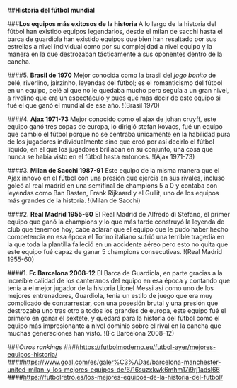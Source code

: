 ##**Historia del fútbol mundial**

###**Los equipos más exitosos de la historia**
A lo largo de la historia del fútbol han existido equipos legendarios, desde el milan de sacchi hasta el barca de guardiola han existido equipos que bien han resaltado por sus estrellas a nivel individual como por su complejidad a nivel equipo y la manera en la que destrozaban tácticamente a sus oponentes dentro de la cancha.

####5. **Brasil de 1970**
Mejor conocida como la brasil del *jogo bonito* de pelé, riverlino, jairzinho, leyendas del fútbol; es el romanticismo del fútbol en un equipo, pelé al que no le quedaba mucho pero seguía a un gran nivel, a rivelino que era un espectáculo y pues qué mas decir de este equipo si fué el que ganó el mundial de ese año.
!(Brasil 1970)

####4. **Ajax 1971-73**
Mejor conocido como el ajax de johan cruyff, este equipo ganó tres copas de europa, lo dirigió stefan kovacs, fué un equipo que cambió el fútbol porque no se centraba únicamente en la habilidad pura de los jugadores individualmente sino que creó por así decirlo el fútbol líquido, en el que los jugadores brillaban en su conjunto, una cosa que nunca se había visto en el fútbol hasta entonces.
!(Ajax 1971-73)

####3. **Milan de Sacchi 1987-91**
Este equipo de la misma manera que el Ajax innovó en el fútbol con una presión que ejercía en sus rivales, incluso goleó al real madrid en una semifinal de champions 5 a 0 y contaba con leyendas como Ban Basten, Frank Rijkaard y el Gullit, uno de los equipos más grandes de la historia.
!(Milan de Sacchi)

####2. **Real Madrid 1955-60**
El Real Madrid de Alfredo di Stefano, el primer equipo que ganó la champions y lo que más tarde construyó la leyenda de club que tenemos hoy, cabe aclarar que el equipo que le pudo haber hecho competencia en esa época el Torino italiano sufrió una terrible tragedia en la que toda la plantilla falleció en un accidente aéreo pero esto no quita que este equipo fué capaz de ganar 5 champions consecutivas.
!(Real Madrid 1955-60)

####1. **Fc Barcelona 2008-12**
El Barca de Guardiola, en parte gracias a la increíble calidad de los canteranos del equipo en esa época y contando que tenía a el mejor jugador de la historia Lionel Messi así como uno de los mejores entrenadores, Guardiola, tenía un estilo de juego que era muy complicado de contrarrestar, con una posesión brutal y una presión que destrozaba uno tras otro a todos los grandes de europa, este equipo fué el primero en ganar el sextete, y quedará para la historia del fútbol como el equipo más impresionante a nivel dominio sobre el rival en la cancha que muchas generaciones han visto.
!(Fc Barcelona 2008-12)

###*Otros rankings*
####https://futbolmoderno.eu/futbol-ayer/mejores-equipos-historia/
####https://www.goal.com/es/galer%C3%ADas/barcelona-manchester-united-milan-y-los-mejores-equipos-de/6/16suzxkwk6mhm17i9rj1adsl66
####https://futbolretro.es/los-mejores-equipos-de-la-historia-del-futbol/
